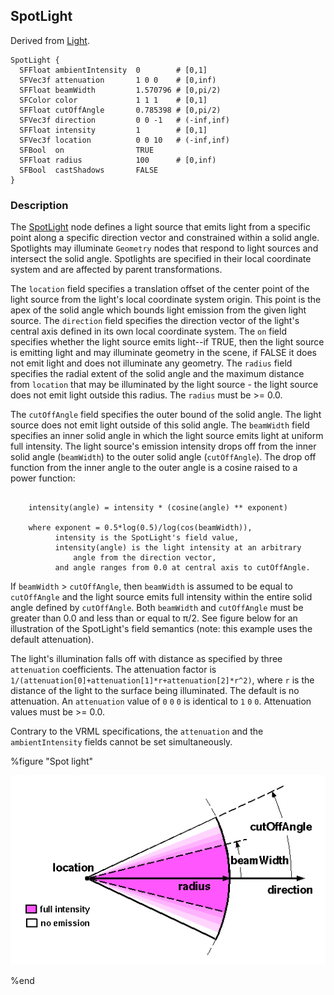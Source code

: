 ## SpotLight

Derived from [Light](light.md).

```
SpotLight {
  SFFloat ambientIntensity  0        # [0,1]
  SFVec3f attenuation       1 0 0    # [0,inf)
  SFFloat beamWidth         1.570796 # [0,pi/2)
  SFColor color             1 1 1    # [0,1]
  SFFloat cutOffAngle       0.785398 # [0,pi/2)
  SFVec3f direction         0 0 -1   # (-inf,inf)
  SFFloat intensity         1        # [0,1]
  SFVec3f location          0 0 10   # (-inf,inf)
  SFBool  on                TRUE
  SFFloat radius            100      # [0,inf)
  SFBool  castShadows       FALSE
}
```

### Description

The [SpotLight](#spotlight) node defines a light source that emits light from a
specific point along a specific direction vector and constrained within a solid
angle. Spotlights may illuminate `Geometry` nodes that respond to light sources
and intersect the solid angle. Spotlights are specified in their local
coordinate system and are affected by parent transformations.

The `location` field specifies a translation offset of the center point of the
light source from the light's local coordinate system origin. This point is the
apex of the solid angle which bounds light emission from the given light source.
The `direction` field specifies the direction vector of the light's central axis
defined in its own local coordinate system. The `on` field specifies whether the
light source emits light--if TRUE, then the light source is emitting light and
may illuminate geometry in the scene, if FALSE it does not emit light and does
not illuminate any geometry. The `radius` field specifies the radial extent of
the solid angle and the maximum distance from `location` that may be illuminated
by the light source - the light source does not emit light outside this radius.
The `radius` must be >= 0.0.

The `cutOffAngle` field specifies the outer bound of the solid angle. The light
source does not emit light outside of this solid angle. The `beamWidth` field
specifies an inner solid angle in which the light source emits light at uniform
full intensity. The light source's emission intensity drops off from the inner
solid angle (`beamWidth`) to the outer solid angle (`cutOffAngle`). The drop off
function from the inner angle to the outer angle is a cosine raised to a power
function:

```

    intensity(angle) = intensity * (cosine(angle) ** exponent)

    where exponent = 0.5*log(0.5)/log(cos(beamWidth)),
          intensity is the SpotLight's field value,
          intensity(angle) is the light intensity at an arbitrary
              angle from the direction vector,
          and angle ranges from 0.0 at central axis to cutOffAngle.
```

If `beamWidth` > `cutOffAngle`, then `beamWidth` is assumed to be equal to
`cutOffAngle` and the light source emits full intensity within the entire solid
angle defined by `cutOffAngle`. Both `beamWidth` and `cutOffAngle` must be
greater than 0.0 and less than or equal to π/2. See figure below for an
illustration of the SpotLight's field semantics (note: this example uses the
default attenuation).

The light's illumination falls off with distance as specified by three
`attenuation` coefficients. The attenuation factor is
`1/(attenuation[0]+attenuation[1]*r+attenuation[2]*r^2)`, where `r` is the
distance of the light to the surface being illuminated. The default is no
attenuation. An `attenuation` value of `0` `0` `0` is identical to `1` `0` `0`.
Attenuation values must be >= 0.0.

Contrary to the VRML specifications, the `attenuation` and the
`ambientIntensity` fields cannot be set simultaneously.

%figure "Spot light"

![spot_light.png](images/spot_light.png)

%end
